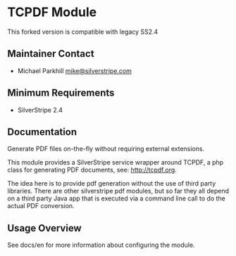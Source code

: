 # TCPDF Module
This forked version is compatible with legacy SS2.4

## Maintainer Contact

* Michael Parkhill <mike@silverstripe.com>

## Minimum Requirements

* SilverStripe 2.4

## Documentation

Generate PDF files on-the-fly without requiring external extensions.

This module provides a SilverStripe service wrapper around TCPDF, a 
php class for generating PDF documents, see: http://tcpdf.org.

The idea here is to provide pdf generation without the use of third party
libraries. There are other silverstripe pdf modules, but so far they all 
depend on a third party Java app that is executed via a command line call 
to do the actual PDF conversion. 

## Usage Overview

See docs/en for more information about configuring the module.

